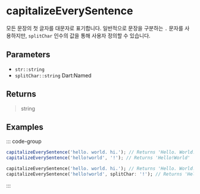 # capitalizeEverySentence <Lang dart js />

모든 문장의 첫 글자를 대문자로 표기합니다. 일반적으로 문장을 구분하는 `.` 문자를 사용하지만, `splitChar` 인수의 값을 통해 사용자 정의할 수 있습니다.

## Parameters

- `str::string`
- `splitChar::string` <span class="named">Dart:Named</span>

## Returns

> string

## Examples

::: code-group

```javascript [JavaScript]
capitalizeEverySentence('hello. world. hi.'); // Returns 'Hello. World. Hi.'
capitalizeEverySentence('hello!world', '!'); // Returns 'Hello!World'
```

```dart [Dart]
capitalizeEverySentence('hello. world. hi.'); // Returns 'Hello. World. Hi.'
capitalizeEverySentence('hello!world', splitChar: '!'); // Returns 'Hello!World'
```

:::
